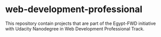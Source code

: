 # web-development-professional

This repository contain projects that are part of the Egypt-FWD initiative with Udacity Nanodegree in Web Development Professional Track.
